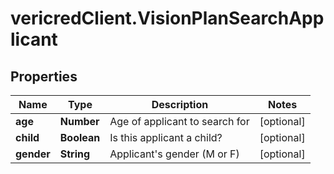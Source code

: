 # vericredClient.VisionPlanSearchApplicant

## Properties
Name | Type | Description | Notes
------------ | ------------- | ------------- | -------------
**age** | **Number** | Age of applicant to search for | [optional] 
**child** | **Boolean** | Is this applicant a child? | [optional] 
**gender** | **String** | Applicant&#39;s gender (M or F) | [optional] 


